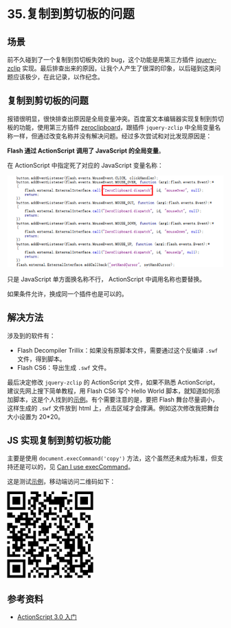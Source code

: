 # 35.复制到剪切板的问题
## <a name="situation"></a> 场景
前不久碰到了一个复制到剪切板失效的 bug，这个功能是用第三方插件 [jquery-zclip][url-github-zclip] 实现。最后排查出来的原因，让我个人产生了很深的印象，以后碰到这类问题应该极少，在此记录，以作纪念。

## 复制到剪切板的问题
报错很明显，很快排查出原因是全局变量冲突。百度富文本编辑器实现复制到剪切板的功能，使用第三方插件 [zeroclipboard][url-github-zeroclipboard]，跟插件 `jquery-zclip` 中全局变量名称一样，但通过改变名称并没有解决问题。经过多次尝试和对比发现原因是：

**Flash 通过 ActionScript 调用了 JavaScript 的全局变量**。

在 ActionScript 中指定死了对应的 JavaScript 变量名称：

![35-code][url-local-code]

只是 JavaScript 单方面换名称不行， ActionScript 中调用名称也要替换。

如果条件允许，换成同一个插件也是可以的。

## 解决方法
涉及到的软件有：
- Flash Decompiler Trillix：如果没有原脚本文件，需要通过这个反编译 `.swf` 文件，得到脚本。
- Flash CS6：导出生成 `.swf` 文件。

最后决定修改 `jquery-zclip` 的 ActionScript 文件，如果不熟悉 ActionScript，建议先网上搜下简单教程，用 Flash CS6 写个 Hello World 脚本，就知道如何添加脚本，这是个人找到的[示例][url-blog1]。有个需要注意的是，要把 Flash 舞台尽量调小，这样生成的 `.swf` 文件放到 html 上，点击区域才会撑满。例如这次修改我把舞台大小设置为 20*20。

## JS 实现复制到剪切板功能
主要是使用 `document.execCommand('copy')` 方法，这个虽然还未成为标准，但支持还是可以的，见 [Can I use execCommand][url-caniuse-execCommand]。

这是测试[示例][url-35-example-copy]，移动端访问二维码如下：

![35-qrcode][url-local-qrcode]

## <a name="reference"></a> 参考资料
- [ActionScript 3.0 入门][url-blog1]

[url-repository-images]:https://xxholic.github.io/segment/images

[url-github-zclip]:https://github.com/patricklodder/jquery-zclip
[url-github-zeroclipboard]:https://github.com/zeroclipboard/zeroclipboard
[url-blog1]:http://www.cnblogs.com/artwl/p/3396330.html
[url-caniuse-execCommand]:https://caniuse.com/#search=execCommand

[url-35-example-copy]:https://xxholic.github.io/lab/lab-js/segment-35/35.copy.html

[url-local-code]:../images/35/code.png
[url-local-qrcode]:../images/35/qrcode.png